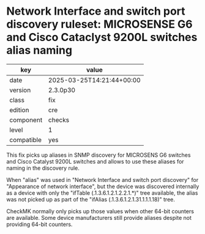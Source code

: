 [//]: # (werk v2)
# Network Interface and switch port discovery ruleset: MICROSENSE G6 and Cisco Cataclyst 9200L switches alias naming

key        | value
---------- | ---
date       | 2025-03-25T14:21:44+00:00
version    | 2.3.0p30
class      | fix
edition    | cre
component  | checks
level      | 1
compatible | yes

This fix picks up aliases in SNMP discovery for MICROSENS G6 switches
and Cisco Catalyst 9200L switches and allows to use these aliases for
naming in the discovery rule.

When "alias" was used in "Network Interface and switch port discovery"
for "Appearance of network interface", but the device was discovered internally
as a device with only the "ifTable (.1.3.6.1.2.1.2.2.1.*)" tree available, the
alias was not picked up as part of the "ifAlias (.1.3.6.1.2.1.31.1.1.1.18)" tree.

CheckMK normally only picks up those values when other 64-bit counters are available.
Some device manufacturers still provide aliases despite not providing 64-bit counters.

